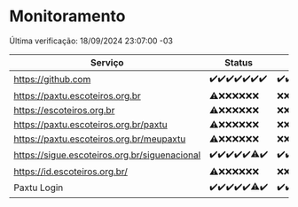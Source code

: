 # Monitoramento

Última verificação: 18/09/2024 23:07:00 -03

|Serviço|Status|Últimas 24h|
|---|---|---|
|https://github.com|<span title="2024-09-12: OK=23">✔️</span><span title="2024-09-13: OK=23">✔️</span><span title="2024-09-14: OK=23">✔️</span><span title="2024-09-15: OK=23">✔️</span><span title="2024-09-16: OK=23">✔️</span><span title="2024-09-17: OK=24">✔️</span><span title="2024-09-18: OK=2">✔️</span>|<span title="18/09/2024 00:09:00 -03 : 200">✔️</span><span title="18/09/2024 01:10:00 -03 : 200">✔️</span><span title="18/09/2024 02:08:00 -03 : 200">✔️</span><span title="18/09/2024 03:11:00 -03 : 200">✔️</span><span title="18/09/2024 04:07:00 -03 : 200">✔️</span><span title="18/09/2024 05:10:00 -03 : 200">✔️</span><span title="18/09/2024 06:09:00 -03 : 200">✔️</span><span title="18/09/2024 07:08:00 -03 : 200">✔️</span><span title="18/09/2024 08:06:00 -03 : 200">✔️</span><span title="18/09/2024 09:14:00 -03 : 200">✔️</span><span title="18/09/2024 10:15:00 -03 : 200">✔️</span><span title="18/09/2024 11:08:00 -03 : 200">✔️</span><span title="18/09/2024 12:08:00 -03 : 200">✔️</span><span title="18/09/2024 13:10:00 -03 : 200">✔️</span><span title="18/09/2024 14:07:00 -03 : 200">✔️</span><span title="18/09/2024 15:10:00 -03 : 200">✔️</span><span title="18/09/2024 16:07:00 -03 : 200">✔️</span><span title="18/09/2024 17:08:00 -03 : 200">✔️</span><span title="18/09/2024 18:07:00 -03 : 200">✔️</span><span title="18/09/2024 19:07:00 -03 : 200">✔️</span><span title="18/09/2024 20:07:00 -03 : 200">✔️</span><span title="18/09/2024 21:38:00 -03 : 200">✔️</span><span title="18/09/2024 23:07:00 -03 : 200">✔️</span>|
|https://paxtu.escoteiros.org.br|<span title="2024-09-12: OK=19, Falhas=4">⚠️</span><span title="2024-09-13: Falhas=23">❌</span><span title="2024-09-14: Falhas=23">❌</span><span title="2024-09-15: Falhas=23">❌</span><span title="2024-09-16: Falhas=23">❌</span><span title="2024-09-17: Falhas=24">❌</span><span title="2024-09-18: Falhas=2">❌</span>|<span title="18/09/2024 00:09:00 -03 : 403">❌</span><span title="18/09/2024 01:10:00 -03 : 403">❌</span><span title="18/09/2024 02:08:00 -03 : 403">❌</span><span title="18/09/2024 03:11:00 -03 : 403">❌</span><span title="18/09/2024 04:07:00 -03 : 403">❌</span><span title="18/09/2024 05:10:00 -03 : 403">❌</span><span title="18/09/2024 06:09:00 -03 : 403">❌</span><span title="18/09/2024 07:08:00 -03 : 403">❌</span><span title="18/09/2024 08:06:00 -03 : 403">❌</span><span title="18/09/2024 09:14:00 -03 : 403">❌</span><span title="18/09/2024 10:15:00 -03 : 403">❌</span><span title="18/09/2024 11:08:00 -03 : 403">❌</span><span title="18/09/2024 12:08:00 -03 : 403">❌</span><span title="18/09/2024 13:10:00 -03 : 403">❌</span><span title="18/09/2024 14:07:00 -03 : 403">❌</span><span title="18/09/2024 15:10:00 -03 : 403">❌</span><span title="18/09/2024 16:07:00 -03 : 403">❌</span><span title="18/09/2024 17:08:00 -03 : 403">❌</span><span title="18/09/2024 18:07:00 -03 : 403">❌</span><span title="18/09/2024 19:07:00 -03 : 403">❌</span><span title="18/09/2024 20:07:00 -03 : 403">❌</span><span title="18/09/2024 21:38:00 -03 : 403">❌</span><span title="18/09/2024 23:07:00 -03 : 403">❌</span>|
|https://escoteiros.org.br|<span title="2024-09-12: OK=19, Falhas=4">⚠️</span><span title="2024-09-13: Falhas=23">❌</span><span title="2024-09-14: Falhas=23">❌</span><span title="2024-09-15: Falhas=23">❌</span><span title="2024-09-16: Falhas=23">❌</span><span title="2024-09-17: Falhas=24">❌</span><span title="2024-09-18: Falhas=2">❌</span>|<span title="18/09/2024 00:09:00 -03 : 403">❌</span><span title="18/09/2024 01:10:00 -03 : 403">❌</span><span title="18/09/2024 02:08:00 -03 : 403">❌</span><span title="18/09/2024 03:11:00 -03 : 403">❌</span><span title="18/09/2024 04:07:00 -03 : 403">❌</span><span title="18/09/2024 05:10:00 -03 : 403">❌</span><span title="18/09/2024 06:09:00 -03 : 403">❌</span><span title="18/09/2024 07:08:00 -03 : 403">❌</span><span title="18/09/2024 08:06:00 -03 : 403">❌</span><span title="18/09/2024 09:14:00 -03 : 403">❌</span><span title="18/09/2024 10:15:00 -03 : 403">❌</span><span title="18/09/2024 11:08:00 -03 : 403">❌</span><span title="18/09/2024 12:08:00 -03 : 403">❌</span><span title="18/09/2024 13:10:00 -03 : 403">❌</span><span title="18/09/2024 14:07:00 -03 : 403">❌</span><span title="18/09/2024 15:10:00 -03 : 403">❌</span><span title="18/09/2024 16:07:00 -03 : 403">❌</span><span title="18/09/2024 17:08:00 -03 : 403">❌</span><span title="18/09/2024 18:07:00 -03 : 403">❌</span><span title="18/09/2024 19:07:00 -03 : 403">❌</span><span title="18/09/2024 20:07:00 -03 : 403">❌</span><span title="18/09/2024 21:38:00 -03 : 403">❌</span><span title="18/09/2024 23:07:00 -03 : 403">❌</span>|
|https://paxtu.escoteiros.org.br/paxtu|<span title="2024-09-12: OK=19, Falhas=4">⚠️</span><span title="2024-09-13: Falhas=23">❌</span><span title="2024-09-14: Falhas=23">❌</span><span title="2024-09-15: Falhas=23">❌</span><span title="2024-09-16: Falhas=23">❌</span><span title="2024-09-17: Falhas=24">❌</span><span title="2024-09-18: Falhas=2">❌</span>|<span title="18/09/2024 00:09:00 -03 : 403">❌</span><span title="18/09/2024 01:10:00 -03 : 403">❌</span><span title="18/09/2024 02:08:00 -03 : 403">❌</span><span title="18/09/2024 03:11:00 -03 : 403">❌</span><span title="18/09/2024 04:07:00 -03 : 403">❌</span><span title="18/09/2024 05:10:00 -03 : 403">❌</span><span title="18/09/2024 06:09:00 -03 : 403">❌</span><span title="18/09/2024 07:08:00 -03 : 403">❌</span><span title="18/09/2024 08:06:00 -03 : 403">❌</span><span title="18/09/2024 09:14:00 -03 : 403">❌</span><span title="18/09/2024 10:15:00 -03 : 403">❌</span><span title="18/09/2024 11:08:00 -03 : 403">❌</span><span title="18/09/2024 12:08:00 -03 : 403">❌</span><span title="18/09/2024 13:10:00 -03 : 403">❌</span><span title="18/09/2024 14:07:00 -03 : 403">❌</span><span title="18/09/2024 15:10:00 -03 : 403">❌</span><span title="18/09/2024 16:07:00 -03 : 403">❌</span><span title="18/09/2024 17:08:00 -03 : 403">❌</span><span title="18/09/2024 18:07:00 -03 : 403">❌</span><span title="18/09/2024 19:07:00 -03 : 403">❌</span><span title="18/09/2024 20:07:00 -03 : 403">❌</span><span title="18/09/2024 21:38:00 -03 : 403">❌</span><span title="18/09/2024 23:07:00 -03 : 403">❌</span>|
|https://paxtu.escoteiros.org.br/meupaxtu|<span title="2024-09-12: OK=19, Falhas=4">⚠️</span><span title="2024-09-13: Falhas=23">❌</span><span title="2024-09-14: Falhas=23">❌</span><span title="2024-09-15: Falhas=23">❌</span><span title="2024-09-16: Falhas=23">❌</span><span title="2024-09-17: Falhas=24">❌</span><span title="2024-09-18: Falhas=2">❌</span>|<span title="18/09/2024 00:09:00 -03 : 403">❌</span><span title="18/09/2024 01:10:00 -03 : 403">❌</span><span title="18/09/2024 02:08:00 -03 : 403">❌</span><span title="18/09/2024 03:11:00 -03 : 403">❌</span><span title="18/09/2024 04:07:00 -03 : 403">❌</span><span title="18/09/2024 05:10:00 -03 : 403">❌</span><span title="18/09/2024 06:09:00 -03 : 403">❌</span><span title="18/09/2024 07:08:00 -03 : 403">❌</span><span title="18/09/2024 08:06:00 -03 : 403">❌</span><span title="18/09/2024 09:14:00 -03 : 403">❌</span><span title="18/09/2024 10:15:00 -03 : 403">❌</span><span title="18/09/2024 11:08:00 -03 : 403">❌</span><span title="18/09/2024 12:08:00 -03 : 403">❌</span><span title="18/09/2024 13:10:00 -03 : 403">❌</span><span title="18/09/2024 14:07:00 -03 : 403">❌</span><span title="18/09/2024 15:10:00 -03 : 403">❌</span><span title="18/09/2024 16:07:00 -03 : 403">❌</span><span title="18/09/2024 17:08:00 -03 : 403">❌</span><span title="18/09/2024 18:07:00 -03 : 403">❌</span><span title="18/09/2024 19:07:00 -03 : 403">❌</span><span title="18/09/2024 20:07:00 -03 : 403">❌</span><span title="18/09/2024 21:38:00 -03 : 403">❌</span><span title="18/09/2024 23:07:00 -03 : 403">❌</span>|
|https://sigue.escoteiros.org.br/siguenacional|<span title="2024-09-12: OK=23">✔️</span><span title="2024-09-13: OK=23">✔️</span><span title="2024-09-14: OK=23">✔️</span><span title="2024-09-15: OK=23">✔️</span><span title="2024-09-16: OK=23">✔️</span><span title="2024-09-17: OK=23, Falhas=1">⚠️</span><span title="2024-09-18: OK=2">✔️</span>|<span title="18/09/2024 00:09:00 -03 : 200">✔️</span><span title="18/09/2024 01:10:00 -03 : 200">✔️</span><span title="18/09/2024 02:08:00 -03 : 200">✔️</span><span title="18/09/2024 03:11:00 -03 : 200">✔️</span><span title="18/09/2024 04:07:00 -03 : 200">✔️</span><span title="18/09/2024 05:10:00 -03 : 200">✔️</span><span title="18/09/2024 06:09:00 -03 : 200">✔️</span><span title="18/09/2024 07:08:00 -03 : 200">✔️</span><span title="18/09/2024 08:06:00 -03 : 200">✔️</span><span title="18/09/2024 09:14:00 -03 : 200">✔️</span><span title="18/09/2024 10:15:00 -03 : 200">✔️</span><span title="18/09/2024 11:08:00 -03 : 200">✔️</span><span title="18/09/2024 12:08:00 -03 : 200">✔️</span><span title="18/09/2024 13:10:00 -03 : 200">✔️</span><span title="18/09/2024 14:07:00 -03 : 200">✔️</span><span title="18/09/2024 15:10:00 -03 : 200">✔️</span><span title="18/09/2024 16:07:00 -03 : 200">✔️</span><span title="18/09/2024 17:08:00 -03 : 200">✔️</span><span title="18/09/2024 18:07:00 -03 : 200">✔️</span><span title="18/09/2024 19:07:00 -03 : 200">✔️</span><span title="18/09/2024 20:07:00 -03 : 200">✔️</span><span title="18/09/2024 21:38:00 -03 : 200">✔️</span><span title="18/09/2024 23:07:00 -03 : 200">✔️</span>|
|https://id.escoteiros.org.br/|<span title="2024-09-12: OK=19, Falhas=4">⚠️</span><span title="2024-09-13: Falhas=23">❌</span><span title="2024-09-14: Falhas=23">❌</span><span title="2024-09-15: Falhas=23">❌</span><span title="2024-09-16: Falhas=23">❌</span><span title="2024-09-17: Falhas=24">❌</span><span title="2024-09-18: Falhas=2">❌</span>|<span title="18/09/2024 00:09:00 -03 : 403">❌</span><span title="18/09/2024 01:10:00 -03 : 403">❌</span><span title="18/09/2024 02:08:00 -03 : 403">❌</span><span title="18/09/2024 03:11:00 -03 : 403">❌</span><span title="18/09/2024 04:07:00 -03 : 403">❌</span><span title="18/09/2024 05:10:00 -03 : 403">❌</span><span title="18/09/2024 06:09:00 -03 : 403">❌</span><span title="18/09/2024 07:08:00 -03 : 403">❌</span><span title="18/09/2024 08:06:00 -03 : 403">❌</span><span title="18/09/2024 09:14:00 -03 : 403">❌</span><span title="18/09/2024 10:15:00 -03 : 403">❌</span><span title="18/09/2024 11:08:00 -03 : 403">❌</span><span title="18/09/2024 12:08:00 -03 : 403">❌</span><span title="18/09/2024 13:10:00 -03 : 403">❌</span><span title="18/09/2024 14:07:00 -03 : 403">❌</span><span title="18/09/2024 15:10:00 -03 : 403">❌</span><span title="18/09/2024 16:07:00 -03 : 403">❌</span><span title="18/09/2024 17:08:00 -03 : 403">❌</span><span title="18/09/2024 18:07:00 -03 : 403">❌</span><span title="18/09/2024 19:07:00 -03 : 403">❌</span><span title="18/09/2024 20:07:00 -03 : 403">❌</span><span title="18/09/2024 21:38:00 -03 : 403">❌</span><span title="18/09/2024 23:07:00 -03 : 403">❌</span>|
|Paxtu Login|<span title="2024-09-12: OK=23">✔️</span><span title="2024-09-13: OK=23">✔️</span><span title="2024-09-14: OK=23">✔️</span><span title="2024-09-15: OK=23">✔️</span><span title="2024-09-16: OK=23">✔️</span><span title="2024-09-17: OK=23, Falhas=1">⚠️</span><span title="2024-09-18: OK=2">✔️</span>|<span title="18/09/2024 00:09:00 -03 : 200">✔️</span><span title="18/09/2024 01:10:00 -03 : 200">✔️</span><span title="18/09/2024 02:08:00 -03 : 200">✔️</span><span title="18/09/2024 03:11:00 -03 : 200">✔️</span><span title="18/09/2024 04:07:00 -03 : 200">✔️</span><span title="18/09/2024 05:11:00 -03 : 200">✔️</span><span title="18/09/2024 06:09:00 -03 : 200">✔️</span><span title="18/09/2024 07:08:00 -03 : 200">✔️</span><span title="18/09/2024 08:06:00 -03 : 200">✔️</span><span title="18/09/2024 09:14:00 -03 : 200">✔️</span><span title="18/09/2024 10:15:00 -03 : 200">✔️</span><span title="18/09/2024 11:08:00 -03 : 200">✔️</span><span title="18/09/2024 12:08:00 -03 : 200">✔️</span><span title="18/09/2024 13:10:00 -03 : 200">✔️</span><span title="18/09/2024 14:07:00 -03 : 200">✔️</span><span title="18/09/2024 15:10:00 -03 : 200">✔️</span><span title="18/09/2024 16:07:00 -03 : 200">✔️</span><span title="18/09/2024 17:08:00 -03 : 200">✔️</span><span title="18/09/2024 18:07:00 -03 : 200">✔️</span><span title="18/09/2024 19:07:00 -03 : 200">✔️</span><span title="18/09/2024 20:07:00 -03 : 200">✔️</span><span title="18/09/2024 21:38:00 -03 : 200">✔️</span><span title="18/09/2024 23:07:00 -03 : 200">✔️</span>|

